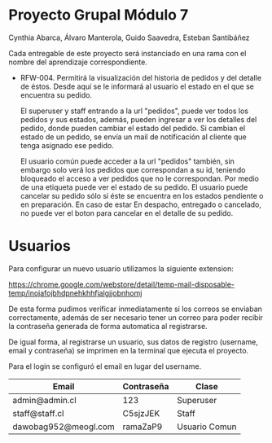 #  Proyecto Grupal Módulo 7

Cynthia Abarca, Álvaro Manterola, Guido Saavedra, Esteban Santibáñez

Cada entregable de este proyecto será instanciado en una rama con el nombre del aprendizaje correspondiente.

- RFW-004. Permitirá la visualización del historia de pedidos y del detalle de éstos. Desde aquí se le informará al usuario el estado en el que se encuentra su pedido.

    El superuser y staff entrando a la url "pedidos", puede ver todos los pedidos y sus estados, además, pueden ingresar a ver los detalles del pedido, donde pueden cambiar el estado del pedido. Si cambian el estado de un pedido, se envía un mail de notificación al cliente que tenga asignado ese pedido.

    El usuario común puede acceder a la url "pedidos" también, sin embargo solo verá los pedidos que correspondan a su id, teniendo bloqueado el acceso a ver pedidos que no le correspondan. Por medio de una etiqueta puede ver el estado de su pedido. El usuario puede cancelar su pedido sólo si éste se encuentra en los estados pendiente o
en preparación. En caso de estar En despacho, entregado o cancelado, no puede ver el boton para cancelar en el detalle de su pedido.

# Usuarios

Para configurar un nuevo usuario utilizamos la siguiente extension:

https://chrome.google.com/webstore/detail/temp-mail-disposable-temp/inojafojbhdpnehkhhfjalgjjobnhomj
 

De esta forma pudimos verificar inmediatamente si los correos se enviaban correctamente, además de ser necesario tener un correo para
poder recibir la contraseña generada de forma automatica al registrarse.

De igual forma, al registrarse un usuario, sus datos de registro (username, email y contraseña) se imprimen en la terminal que ejecuta el proyecto.

Para el login se configuró el email en lugar del username.

<table>
    <thead>
          <th>Email</th>
          <th>Contraseña</th>
          <th>Clase</th>
    </thead>
    <tbody>
          <tr>
            <td>admin@admin.cl</td>
            <td>123</td>
            <td>Superuser</td>
          </tr>
          <tr>
            <td>staff@staff.cl</td>
            <td>C5sjzJEK</td>
            <td>Staff</td>
          </tr>
          <tr>
            <td>dawobag952@meogl.com</td>
            <td>ramaZaP9</td>
            <td>Usuario Comun</td>
          </tr>
    </tbody>
</table>
